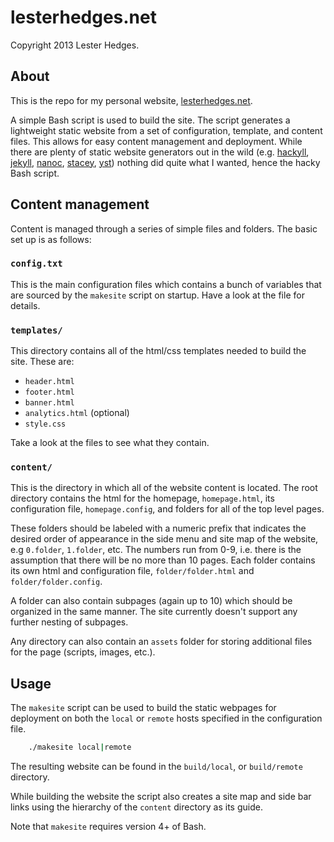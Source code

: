 # lesterhedges.net

Copyright 2013 Lester Hedges.

## About
This is the repo for my personal website, [lesterhedges.net](http://lesterhedges.net).

A simple Bash script is used to build the site. The script generates a
lightweight static website from a set of configuration, template, and
content files. This allows for easy content management and deployment.
While there are plenty of static website generators out in the wild
(e.g. [hackyll](http://jaspervdj.be/hakyll/index.html), [jekyll](http://jekyllrb.com/),
[nanoc](http://nanoc.ws/), [stacey](http://www.staceyapp.com/),
[yst](http://github.com/jgm/yst)) nothing did quite what I wanted, hence the
hacky Bash script.

## Content management
Content is managed through a series of simple files and folders. The basic set
up is as follows:

### `config.txt`
This is the main configuration files which contains a bunch of variables that
are sourced by the `makesite` script on startup. Have a look at the file for
details.

### `templates/`

This directory contains all of the html/css templates needed to build the
site. These are:

* `header.html`
* `footer.html`
* `banner.html`
* `analytics.html` (optional)
* `style.css`

Take a look at the files to see what they contain.

### `content/`

This is the directory in which all of the website content is located. The
root directory contains the html for the homepage, `homepage.html`,
its configuration file, `homepage.config`, and folders for all of the top
level pages.

These folders should be labeled with a numeric prefix that indicates the
desired order of appearance in the side menu and site map of the website,
e.g `0.folder`, `1.folder`, etc. The numbers run from 0-9, i.e. there is
the assumption that there will be no more than 10 pages. Each folder contains
its own html and configuration file,
`folder/folder.html` and `folder/folder.config`.

A folder can also contain subpages (again up to 10) which should be
organized in the same manner. The site currently doesn't support any
further nesting of subpages.

Any directory can also contain an `assets` folder for storing additional
files for the page (scripts, images, etc.).

## Usage
The `makesite` script can be used to build the static webpages for deployment
on both the `local` or `remote` hosts specified in the configuration file.

``` sh
	./makesite local|remote
```

The resulting website can be found in the `build/local`, or `build/remote`
directory.

While building the website the script also creates a site map and side bar
links using the hierarchy of the `content` directory as its guide.

Note that `makesite` requires version 4+ of Bash.
